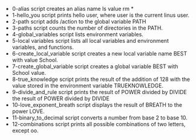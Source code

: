 - 0-alias script creates an alias name ls value rm *
- 1-hello_you script prints hello user, where user is the current linus user.
- 2-path script adds /action to the global variable PATH
- 3-paths script counts the number of directories in the PATH.
- 4-global_variables script lists environment variables.
- 5-local variables script  lists all local variables and environment variables, and functions.
- 6-create_local_variable script creates a new local variable name BEST with value School.
- 7-create_global_variable script creates a global variable BEST with School value.
- 8-true_knowledge script prints  the result of the addition of 128 with the value stored in the environment variable TRUEKNOWLEDGE.
- 9-divide_and_rule script prints  the result of POWER divided by DIVIDE the result of POWER divided by DIVIDE
- 10-love_exponent_breath script displays the result of BREATH to the power LOVE.
- 11-binary_to_decimal script converts a number from base 2 to base 10.
- 12-combinations script prints all possible combinations of two letters, except oo.
